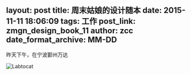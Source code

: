 layout: post
title: 周末姑娘的设计随本
date: 2015-11-11 18:06:09
tags: 工作
post_link: zmgn_design_book_11
author: zcc
date_format_archive: MM-DD
---
昨天下午，在宁波鄞州万达

![Labtocat](https://octodex.github.com/images/labtocat.png)
